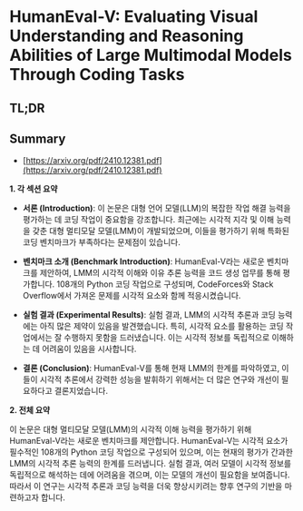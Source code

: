 # HumanEval-V: Evaluating Visual Understanding and Reasoning Abilities of Large Multimodal Models Through Coding Tasks
## TL;DR
## Summary
- [https://arxiv.org/pdf/2410.12381.pdf](https://arxiv.org/pdf/2410.12381.pdf)

**1. 각 섹션 요약**

- **서론 (Introduction)**:
  이 논문은 대형 언어 모델(LLM)의 복잡한 작업 해결 능력을 평가하는 데 코딩 작업이 중요함을 강조합니다. 최근에는 시각적 지각 및 이해 능력을 갖춘 대형 멀티모달 모델(LMM)이 개발되었으며, 이들을 평가하기 위해 특화된 코딩 벤치마크가 부족하다는 문제점이 있습니다.

- **벤치마크 소개 (Benchmark Introduction)**:
  HumanEval-V라는 새로운 벤치마크를 제안하여, LMM의 시각적 이해와 이유 추론 능력을 코드 생성 업무를 통해 평가합니다. 108개의 Python 코딩 작업으로 구성되며, CodeForces와 Stack Overflow에서 가져온 문제를 시각적 요소와 함께 적응시켰습니다.

- **실험 결과 (Experimental Results)**:
  실험 결과, LMM의 시각적 추론과 코딩 능력에는 아직 많은 제약이 있음을 발견했습니다. 특히, 시각적 요소를 활용하는 코딩 작업에서는 잘 수행하지 못함을 드러냈습니다. 이는 시각적 정보를 독립적으로 이해하는 데 어려움이 있음을 시사합니다.

- **결론 (Conclusion)**:
  HumanEval-V를 통해 현재 LMM의 한계를 파악하였고, 이들이 시각적 추론에서 강력한 성능을 발휘하기 위해서는 더 많은 연구와 개선이 필요하다고 결론지었습니다.

**2. 전체 요약**

이 논문은 대형 멀티모달 모델(LMM)의 시각적 이해 능력을 평가하기 위해 HumanEval-V라는 새로운 벤치마크를 제안합니다. HumanEval-V는 시각적 요소가 필수적인 108개의 Python 코딩 작업으로 구성되어 있으며, 이는 현재의 평가가 간과한 LMM의 시각적 추론 능력의 한계를 드러냅니다. 실험 결과, 여러 모델이 시각적 정보를 독립적으로 해석하는 데에 어려움을 겪으며, 이는 모델의 개선이 필요함을 보여줍니다. 따라서 이 연구는 시각적 추론과 코딩 능력을 더욱 향상시키려는 향후 연구의 기반을 마련하고자 합니다.